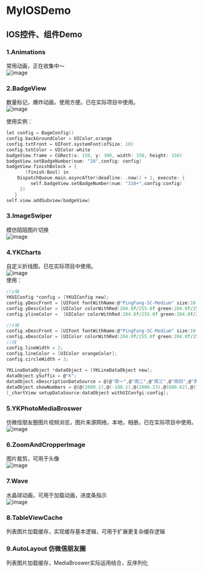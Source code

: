 # MyIOSDemo
## IOS控件、组件Demo      
### 1.Animations
常用动画，正在收集中～    
![image](https://github.com/klbest1/MyIOSDemo/blob/master/Images/anim.gif)    

### 2.BadgeView
数量标记，爆炸动画，使用方便。已在实际项目中使用。     
![image](https://github.com/klbest1/MyIOSDemo/blob/master/Images/badge.gif)                           

使用实例：    
```c
let config = BageConfig()
config.backGroundColor = UIColor.orange
config.txtFront = UIFont.systemFont(ofSize: 10)
config.txtColor = UIColor.white
badgeView.frame = CGRect(x: 150, y: 300, width: 150, height: 150)
badgeView.setBadgeNumber(num: "28",config: config)
badgeView.finishBolock = {
       (finish:Bool) in
    DispatchQueue.main.asyncAfter(deadline: .now() + 1, execute: {
         self.badgeView.setBadgeNumber(num: "310+",config:config)
     })
   }
self.view.addSubview(badgeView)
```

### 3.ImageSwiper
模仿陌陌图片切换             
![image](https://github.com/klbest1/MyIOSDemo/blob/master/Images/swip.gif)          

### 4.YKCharts
自定义折线图，已在实际项目中使用。    
![image](https://github.com/klbest1/MyIOSDemo/blob/master/Images/chart.gif)          
使用：
```c
//y轴
YKUIConfig *config = [YKUIConfig new];
config.yDescFront = [UIFont fontWithName:@"PingFang-SC-Medium" size:10.0f];
config.yDescColor = [UIColor colorWithRed:204.0f/255.0f green:204.0f/255.0f blue:204.0f/255.0f alpha:1.0f];
config.ylineColor =  [UIColor colorWithRed:204.0f/255.0f green:204.0f/255.0f blue:204.0f/255.0f alpha:0.3f];
    
//x轴
config.xDescFront = [UIFont fontWithName:@"PingFang-SC-Medium" size:10.0f];
config.xDescColor = [UIColor colorWithRed:204.0f/255.0f green:204.0f/255.0f blue:204.0f/255.0f alpha:1.0f];
//线
config.lineWidth = 2;
config.lineColor = [UIColor orangeColor];
config.circleWidth = 3;
    
YKLineDataObject *dataObject = [YKLineDataObject new];
dataObject.ySuffix = @"K";
dataObject.xDescriptionDataSource = @[@"周一",@"周二",@"周三",@"周四",@"周五",@"周六",@"周七"];
dataObject.showNumbers = @[@(1000.2),@(-100.2),@(2000.23),@(600.62),@(700.82),@(800.2),@(100.72)];
[_chartView setupDataSource:dataObject withUIConfgi:config];
```
### 5.YKPhotoMediaBroswer
仿微信朋友圈图片视频浏览，图片来源网络，本地，相册。已在实际项目中使用。      
![image](https://github.com/klbest1/MyIOSDemo/blob/master/Images/browser.gif) 

### 6.ZoomAndCropperImage
图片裁剪，可用于头像     
![image](https://github.com/klbest1/MyIOSDemo/blob/master/Images/crop.gif)          

### 7.Wave
水晶球动画，可用于加载动画，进度条指示     
![image](https://github.com/klbest1/MyIOSDemo/blob/master/Images/wave.gif)   

### 8.TableViewCache
列表图片加载缓存，实现缓存基本逻辑，可用于扩展更复杂缓存逻辑

### 9.AutoLayout 仿微信朋友圈

列表图片加载缓存，MediaBroswer实际运用结合，反序列化

